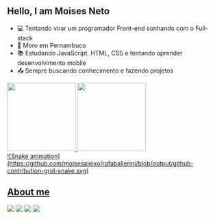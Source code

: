 ## Hello, I am Moises Neto

- 💻 Tentando virar um programador Front-end sonhando com o Full-stack
- 🏡 Moro em Pernambuco
- 📚 Estudando JavaScript, HTML, CSS e tentando aprender desenvolvimento mobile
- 📤 Sempre buscando conhecimento e fazendo projetos

 <div>
  <a href="https://github.com/rafaballerini">
  <img height="160em" src="https://github-readme-stats.vercel.app/api?username=moisesaleixo&show_icons=true&theme=dracula&include_all_commits=true&count_private=true"/>
  <img height="160em" src="https://github-readme-stats.vercel.app/api/top-langs/?username=moisesaleixo&layout=compact&langs_count=7&theme=dracula"/>
</div>

<div> 
  ![Snake animation](https://github.com/moisesaleixo/rafaballerini/blob/output/github-contribution-grid-snake.svg)
</div>
  
## About me 
  
[<img src="https://img.shields.io/badge/twitter-%231DA1F2.svg?&style=for-the-badge&logo=twitter&logoColor=white" />](https://twitter.com/home?lang=pt)
[<img src="https://img.shields.io/badge/linkedin-%230077B5.svg?&style=for-the-badge&logo=linkedin&logoColor=white" />](https://www.linkedin.com/in/moises-neto-538802217/)
[<img src = "https://img.shields.io/badge/instagram-%23E4405F.svg?&style=for-the-badge&logo=instagram&logoColor=white">](https://www.instagram.com/neto_moises48/)
[<img src = "https://img.shields.io/badge/facebook-%231877F2.svg?&style=for-the-badge&logo=facebook&logoColor=white_blank" >](https://www.facebook.com/moises.neto.988)
